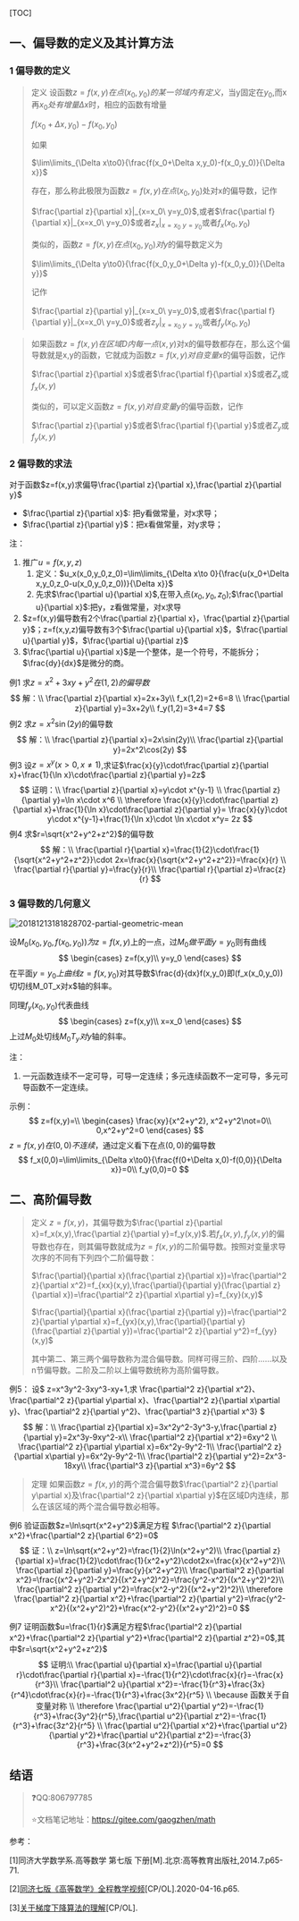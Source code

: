 [TOC]

## 一、偏导数的定义及其计算方法

### 1 偏导数的定义

> 定义 设函数$z=f(x,y)在点(x_0,y_0)的某一邻域内有定义，$当y固定在$y_0$,而x再$x_0处有增量\Delta x$时，相应的函数有增量
>
> $f(x_0+\Delta x,y_0)-f(x_0,y_0)$
>
> 如果
>
> $\lim\limits_{\Delta x\to0}{\frac{f(x_0+\Delta x,y_0)-f(x_0,y_0)}{\Delta x}}$
>
> 存在，那么称此极限为函数$z=f(x,y)在点(x_0,y_0)$处对x的偏导数，记作
>
> $\frac{\partial z}{\partial x}|_{x=x_0\ y=y_0}$,或者$\frac{\partial f}{\partial x}|_{x=x_0\ y=y_0}$或者$z_x|_{x=x_0\ y=y_0}$或者$f_x(x_0,y_0)$
>
> 类似的，函数$z=f(x,y)在点(x_0,y_0)对y$的偏导数定义为
>
> $\lim\limits_{\Delta y\to0}{\frac{f(x_0,y_0+\Delta y)-f(x_0,y_0)}{\Delta y}}$
>
> 记作
>
> $\frac{\partial z}{\partial y}|_{x=x_0\ y=y_0}$,或者$\frac{\partial f}{\partial y}|_{x=x_0\ y=y_0}$或者$z_y|_{x=x_0\ y=y_0}$或者$f_y(x_0,y_0)$

> 如果函数$z=f(x,y)在区域D内每一点(x,y)$对x的偏导数都存在，那么这个偏导数就是x,y的函数，它就成为函数$z=f(x,y)对自变量x$的偏导函数，记作
>
> $\frac{\partial z}{\partial x}$或者$\frac{\partial f}{\partial x}$或者$Z_x$或$f_x(x,y)$
>
> 类似的，可以定义函数$z=f(x,y)对自变量y$的偏导函数，记作
>
> $\frac{\partial z}{\partial y}$或者$\frac{\partial f}{\partial y}$或者$Z_y$或$f_y(x,y)$



### 2 偏导数的求法

对于函数$z=f(x,y)求偏导\frac{\partial z}{\partial x},\frac{\partial z}{\partial y}$

+ $\frac{\partial z}{\partial x}$: 把y看做常量，对x求导；
+ $\frac{\partial z}{\partial y}$：把x看做常量，对y求导；



注：

1. 推广$u = f(x,y,z)$
   1. 定义：$u_x(x_0,y_0,z_0)=\lim\limits_{\Delta x\to 0}{\frac{u(x_0+\Delta x,y_0,z_0-u(x_0,y_0,z_0))}{\Delta x}}$
   2. 先求$\frac{\partial u}{\partial x}$,在带入点$(x_0,y_0,z_0)$;$\frac{\partial u}{\partial x}$:把y，z看做常量，对x求导
2. $z=f(x,y)偏导数有2个\frac{\partial z}{\partial x}，\frac{\partial z}{\partial y}$；z=f(x,y,z)偏导数有3个$\frac{\partial u}{\partial x}$，$\frac{\partial u}{\partial y}$，$\frac{\partial u}{\partial z}$
3. $\frac{\partial u}{\partial x}$是一个整体，是一个符号，不能拆分；$\frac{dy}{dx}$是微分的商。

例1 求$z=x^2+3xy+y^2在(1,2)的偏导数$
$$
解：\\
\frac{\partial z}{\partial x}=2x+3y\\
f_x(1,2)=2+6=8 \\
\frac{\partial z}{\partial y}=3x+2y\\
f_y(1,2)=3+4=7
$$
例2 求$z=x^2\sin(2y)$的偏导数
$$
解：\\
\frac{\partial z}{\partial x}=2x\sin(2y)\\
\frac{\partial z}{\partial y}=2x^2\cos(2y)
$$
例3 设$z=x^y(x\gt0,x\not=1)$,求证$\frac{x}{y}\cdot\frac{\partial z}{\partial x}+\frac{1}{\ln x}\cdot\frac{\partial z}{\partial y}=2z$
$$
证明：\\
\frac{\partial z}{\partial x}=y\cdot x^{y-1} \\
\frac{\partial z}{\partial y}=\ln x\cdot x^6 \\
\therefore \frac{x}{y}\cdot\frac{\partial z}{\partial x}+\frac{1}{\ln x}\cdot\frac{\partial z}{\partial y}= 
\frac{x}{y}\cdot y\cdot x^{y-1}+\frac{1}{\ln x}\cdot \ln x\cdot x^y= 2z
$$
例4 求$r=\sqrt{x^2+y^2+z^2}$的偏导数
$$
解：\\
\frac{\partial r}{\partial x}=\frac{1}{2}\cdot\frac{1}{\sqrt{x^2+y^2+z^2}}\cdot 2x=\frac{x}{\sqrt{x^2+y^2+z^2}}=\frac{x}{r} \\
\frac{\partial r}{\partial y}=\frac{y}{r}\\
\frac{\partial r}{\partial z}=\frac{z}{r}
$$


### 3 偏导数的几何意义

![20181213181828702-partial-geometric-mean](/Users/gaogzhen/baiduSyncdisk/study/math/note/09多元函数微分法及其应用/images/20181213181828702-partial-geometric-mean.jpg)

设$M_0(x_0,y_0,f(x_0,y_0))为z=f(x,y)$上的一点，过$M_0做平面y=y_0$则有曲线
$$
\begin{cases}
z=f(x,y)\\
y=y_0
\end{cases}
$$
在平面$y=y_0上曲线z=f(x,y_0)$对其导数$\frac{d}{dx}f(x,y_0)即(f_x(x_0,y_0))切切线M_0T_x对x$轴的斜率。

同理$f_y(x_0,y_0)$代表曲线
$$
\begin{cases}
z=f(x,y)\\
x=x_0
\end{cases}
$$
上过$M_0$处切线$M_0T_y对y$轴的斜率。

注：

1. 一元函数连续不一定可导，可导一定连续；多元连续函数不一定可导，多元可导函数不一定连续。

示例：
$$
z=f(x,y)=\\
\begin{cases}
\frac{xy}{x^2+y^2}, x^2+y^2\not=0\\
0,x^2+y^2=0
\end{cases}
$$
$z=f(x,y)在(0,0)不连续$，通过定义看下在点$(0,0)$的偏导数
$$
f_x(0,0)=\lim\limits_{\Delta x\to0}{\frac{f(0+\Delta x,0)-f(0,0)}{\Delta x}}=0\\
f_y(0,0)=0
$$


##  二、高阶偏导数

> 定义	$z=f(x,y)$，其偏导数为$\frac{\partial z}{\partial x}=f_x(x,y),\frac{\partial z}{\partial y}=f_y(x,y)$.若$f_x(x,y),f_y(x,y)$的偏导数也存在，则其偏导数就成为$z=f(x,y)$的二阶偏导数。按照对变量求导次序的不同有下列四个二阶偏导数：
>
> $\frac{\partial}{\partial x}(\frac{\partial z}{\partial x})=\frac{\partial^2 z}{\partial x^2}=f_{xx}(x,y),\frac{\partial}{\partial y}(\frac{\partial z}{\partial x})=\frac{\partial^2 z}{\partial x\partial y}=f_{xy}(x,y)$
>
> $\frac{\partial}{\partial x}(\frac{\partial z}{\partial y})=\frac{\partial^2 z}{\partial y\partial x}=f_{yx}(x,y),\frac{\partial}{\partial y}(\frac{\partial z}{\partial y})=\frac{\partial^2 z}{\partial y^2}=f_{yy}(x,y)$
>
> 其中第二、第三两个偏导数称为混合偏导数。同样可得三阶、四阶……以及n节偏导数。二阶及二阶以上偏导数统称为高阶偏导数。

例5： 设$ z=x^3y^2-3xy^3-xy+1,求 \frac{\partial^2 z}{\partial x^2}、\frac{\partial^2 z}{\partial y\partial x}、\frac{\partial^2 z}{\partial x\partial y}、\frac{\partial^2 z}{\partial y^2}、\frac{\partial^3 z}{\partial x^3} $
$$
解：\\
\frac{\partial z}{\partial x}=3x^2y^2-3y^3-y,\frac{\partial z}{\partial y}=2x^3y-9xy^2-x\\
\frac{\partial^2 z}{\partial x^2}=6xy^2 \\
\frac{\partial^2 z}{\partial y\partial x}=6x^2y-9y^2-1\\
\frac{\partial^2 z}{\partial x\partial y}=6x^2y-9y^2-1\\
\frac{\partial^2 z}{\partial y^2}=2x^3-18xy\\
\frac{\partial^3 z}{\partial x^3}=6y^2
$$

> 定理	如果函数$z=f(x,y)$的两个混合偏导数$\frac{\partial^2 z}{\partial y\partial x}及\frac{\partial^2 z}{\partial x\partial y}$在区域D内连续，那么在该区域的两个混合偏导数必相等。

例6 验证函数$z=\ln\sqrt{x^2+y^2}$满足方程 $\frac{\partial^2 z}{\partial x^2}+\frac{\partial^2 z}{\partial 6^2}=0$
$$
证：\\
z=\ln\sqrt{x^2+y^2}=\frac{1}{2}\ln(x^2+y^2)\\
\frac{\partial z}{\partial x}=\frac{1}{2}\cdot\frac{1}{x^2+y^2}\cdot2x=\frac{x}{x^2+y^2}\\
\frac{\partial z}{\partial y}=\frac{y}{x^2+y^2}\\
\frac{\partial^2 z}{\partial x^2}=\frac{(x^2+y^2)-2x^2}{(x^2+y^2)^2}=\frac{y^2-x^2}{(x^2+y^2)^2}\\
\frac{\partial^2 z}{\partial y^2}=\frac{x^2-y^2}{(x^2+y^2)^2}\\
\therefore \frac{\partial^2 z}{\partial x^2}+\frac{\partial^2 z}{\partial y^2}=\frac{y^2-x^2}{(x^2+y^2)^2}+\frac{x^2-y^2}{(x^2+y^2)^2}=0
$$


例7 证明函数$u=\frac{1}{r}$满足方程$\frac{\partial^2 z}{\partial x^2}+\frac{\partial^2 z}{\partial y^2}+\frac{\partial^2 z}{\partial z^2}=0$,其中$r=\sqrt{x^2+y^2+z^2}$
$$
证明:\\
\frac{\partial u}{\partial x}=\frac{\partial u}{\partial r}\cdot\frac{\partial r}{\partial x}=-\frac{1}{r^2}\cdot\frac{x}{r}=-\frac{x}{r^3}\\
\frac{\partial^2 u}{\partial x^2}=-\frac{1}{r^3}+\frac{3x}{r^4}\cdot\frac{x}{r}=-\frac{1}{r^3}+\frac{3x^2}{r^5} \\
\because 函数关于自变量对称 \\
\therefore \frac{\partial u^2}{\partial y^2}=-\frac{1}{r^3}+\frac{3y^2}{r^5},\frac{\partial u^2}{\partial z^2}=-\frac{1}{r^3}+\frac{3z^2}{r^5} \\
\frac{\partial u^2}{\partial x^2}+\frac{\partial u^2}{\partial y^2}+\frac{\partial u^2}{\partial z^2}=-\frac{3}{r^3}+\frac{3(x^2+y^2+z^2)}{r^5}=0
$$


## 结语

> :question:QQ:806797785
>
> :star:文档笔记地址：<https://gitee.com/gaogzhen/math>

参考：

[1]同济大学数学系.高等数学 第七版 下册[M].北京:高等教育出版社,2014.7.p65-71.

[2]<a href="https://www.bilibili.com/video/BV1864y1T7Ks">同济七版《高等数学》全程教学视频</a>[CP/OL].2020-04-16.p65.

[3]<a href="https://blog.csdn.net/qq_41080850/article/details/84992785">关于梯度下降算法的理解</a>[CP/OL].

